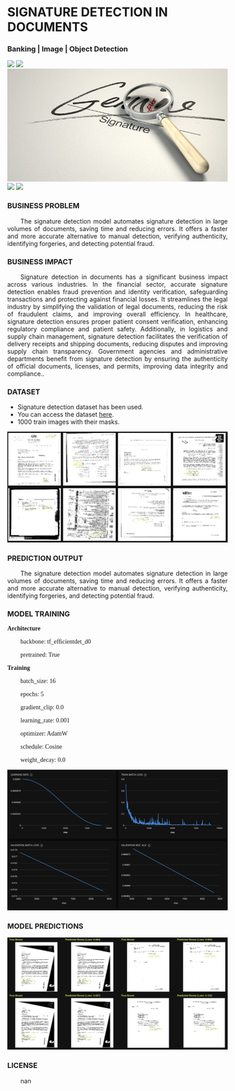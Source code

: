 # SIGNATURE DETECTION IN DOCUMENTS
### Banking | Image | Object Detection

![](https://github.com/h2oai/HT-Catalog/blob/1432be958ab3f41b67c57c241b946b4a3d4699e1/Assets/DL_Models/1_Signature%20Detection/cover.png)
![](https://github.com/h2oai/HT-Catalog/blob/1432be958ab3f41b67c57c241b946b4a3d4699e1/Assets/DL_Models/1_Signature%20Detection/cover.jpg)
![](https://github.com/h2oai/HT-Catalog/blob/1432be958ab3f41b67c57c241b946b4a3d4699e1/Assets/DL_Models/1_Signature%20Detection/cover.jpeg)
![](https://github.com/h2oai/HT-Catalog/blob/1432be958ab3f41b67c57c241b946b4a3d4699e1/Assets/DL_Models/1_Signature%20Detection/cover.webp)
![](https://github.com/h2oai/HT-Catalog/blob/1432be958ab3f41b67c57c241b946b4a3d4699e1/Assets/DL_Models/1_Signature%20Detection/cover)

### BUSINESS PROBLEM
<p style='text-align: justify; text-indent: 30px;'>The signature detection model automates signature detection in large volumes of documents, saving time and reducing errors. It offers a faster and more accurate alternative to manual detection, verifying authenticity, identifying forgeries, and detecting potential fraud.</p>

### BUSINESS IMPACT
<p style='text-align: justify; text-indent: 30px;'>Signature detection in documents has a significant business impact across various industries. In the financial sector, accurate signature detection enables fraud prevention and identity verification, safeguarding transactions and protecting against financial losses. It streamlines the legal industry by simplifying the validation of legal documents, reducing the risk of fraudulent claims, and improving overall efficiency. In healthcare, signature detection ensures proper patient consent verification, enhancing regulatory compliance and patient safety. Additionally, in logistics and supply chain management, signature detection facilitates the verification of delivery receipts and shipping documents, reducing disputes and improving supply chain transparency. Government agencies and administrative departments benefit from signature detection by ensuring the authenticity of official documents, licenses, and permits, improving data integrity and compliance..</p>

### DATASET
- Signature detection dataset has been used.
- You can access the dataset [here](s3://apac-cds/ht_datasets/object_detection/signature_object_detection_v2.zip).
- 1000 train images with their masks.

![train data](https://github.com/h2oai/HT-Catalog/blob/1432be958ab3f41b67c57c241b946b4a3d4699e1/Assets/DL_Models/1_Signature%20Detection/train%20data.png)

### PREDICTION OUTPUT
<p style='text-align: justify; text-indent: 30px;'>The signature detection model automates signature detection in large volumes of documents, saving time and reducing errors. It offers a faster and more accurate alternative to manual detection, verifying authenticity, identifying forgeries, and detecting potential fraud.</p>

### MODEL TRAINING
<p style='font-family:JackInput Regular;'><b>Architecture</b></p>
<p style='text-align: justify; text-indent: 30px;font-family:JackInput Regular;'>backbone: tf_efficientdet_d0</p>
<p style='text-align: justify; text-indent: 30px;font-family:JackInput Regular;'>pretrained: True</p>

<p style='font-family:JackInput Regular;'><b>Training</b></p>
<p style='text-align: justify; text-indent: 30px;font-family:JackInput Regular;'>batch_size: 16</p>
<p style='text-align: justify; text-indent: 30px;font-family:JackInput Regular;'>epochs: 5</p>
<p style='text-align: justify; text-indent: 30px;font-family:JackInput Regular;'>gradient_clip: 0.0</p>
<p style='text-align: justify; text-indent: 30px;font-family:JackInput Regular;'>learning_rate: 0.001</p>
<p style='text-align: justify; text-indent: 30px;font-family:JackInput Regular;'>optimizer: AdamW</p>
<p style='text-align: justify; text-indent: 30px;font-family:JackInput Regular;'>schedule: Cosine</p>
<p style='text-align: justify; text-indent: 30px;font-family:JackInput Regular;'>weight_decay: 0.0</p>

![chart](https://github.com/h2oai/HT-Catalog/blob/1432be958ab3f41b67c57c241b946b4a3d4699e1/Assets/DL_Models/1_Signature%20Detection/chart.png)

### MODEL PREDICTIONS

![Validation Predictions](https://github.com/h2oai/HT-Catalog/blob/1432be958ab3f41b67c57c241b946b4a3d4699e1/Assets/DL_Models/1_Signature%20Detection/Validation%20Predictions.png)

### LICENSE
<p style='text-align: justify; text-indent: 30px;'>nan</p>
    